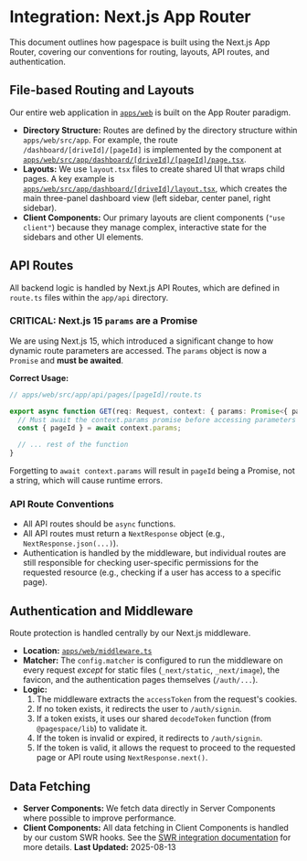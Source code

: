 # Integration: Next.js App Router

This document outlines how pagespace is built using the Next.js App Router, covering our conventions for routing, layouts, API routes, and authentication.

## File-based Routing and Layouts

Our entire web application in [`apps/web`](apps/web) is built on the App Router paradigm.

-   **Directory Structure:** Routes are defined by the directory structure within `apps/web/src/app`. For example, the route `/dashboard/[driveId]/[pageId]` is implemented by the component at [`apps/web/src/app/dashboard/[driveId]/[pageId]/page.tsx`](apps/web/src/app/dashboard/[driveId]/[pageId]/page.tsx:1).
-   **Layouts:** We use `layout.tsx` files to create shared UI that wraps child pages. A key example is [`apps/web/src/app/dashboard/[driveId]/layout.tsx`](apps/web/src/app/dashboard/[driveId]/layout.tsx:1), which creates the main three-panel dashboard view (left sidebar, center panel, right sidebar).
-   **Client Components:** Our primary layouts are client components (`"use client"`) because they manage complex, interactive state for the sidebars and other UI elements.

## API Routes

All backend logic is handled by Next.js API Routes, which are defined in `route.ts` files within the `app/api` directory.

### CRITICAL: Next.js 15 `params` are a Promise

We are using Next.js 15, which introduced a significant change to how dynamic route parameters are accessed. The `params` object is now a `Promise` and **must be awaited**.

**Correct Usage:**
```typescript
// apps/web/src/app/api/pages/[pageId]/route.ts

export async function GET(req: Request, context: { params: Promise<{ pageId: string }> }) {
  // Must await the context.params promise before accessing parameters
  const { pageId } = await context.params;

  // ... rest of the function
}
```

Forgetting to `await context.params` will result in `pageId` being a Promise, not a string, which will cause runtime errors.

### API Route Conventions

-   All API routes should be `async` functions.
-   All API routes must return a `NextResponse` object (e.g., `NextResponse.json(...)`).
-   Authentication is handled by the middleware, but individual routes are still responsible for checking user-specific permissions for the requested resource (e.g., checking if a user has access to a specific page).

## Authentication and Middleware

Route protection is handled centrally by our Next.js middleware.

-   **Location:** [`apps/web/middleware.ts`](apps/web/middleware.ts:1)
-   **Matcher:** The `config.matcher` is configured to run the middleware on every request *except* for static files (`_next/static`, `_next/image`), the favicon, and the authentication pages themselves (`/auth/...`).
-   **Logic:**
    1.  The middleware extracts the `accessToken` from the request's cookies.
    2.  If no token exists, it redirects the user to `/auth/signin`.
    3.  If a token exists, it uses our shared `decodeToken` function (from `@pagespace/lib`) to validate it.
    4.  If the token is invalid or expired, it redirects to `/auth/signin`.
    5.  If the token is valid, it allows the request to proceed to the requested page or API route using `NextResponse.next()`.

## Data Fetching

-   **Server Components:** We fetch data directly in Server Components where possible to improve performance.
-   **Client Components:** All data fetching in Client Components is handled by our custom SWR hooks. See the [SWR integration documentation](swr.md) for more details.
**Last Updated:** 2025-08-13